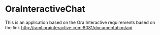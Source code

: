 # OraInteractiveChat
This is an application based on the Ora Interactive requirements based on the link
http://raml.orainteractive.com:8081/documentation/api
